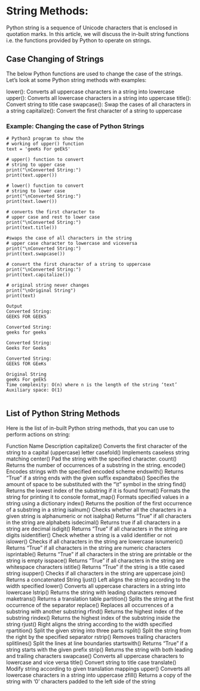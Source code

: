 # String Methods:
Python string is a sequence of Unicode characters that is enclosed in quotation marks. In this article, we will discuss the in-built string functions i.e. the functions provided by Python to operate on strings.

## Case Changing of Strings
The below Python functions are used to change the case of the strings. Let’s look at some Python string methods with examples:

lower(): Converts all uppercase characters in a string into lowercase
upper(): Converts all lowercase characters in a string into uppercase
title(): Convert string to title case
swapcase(): Swap the cases of all characters in a string
capitalize(): Convert the first character of a string to uppercase

### Example: Changing the case of Python Strings

```
# Python3 program to show the 
# working of upper() function 
text = 'geeKs For geEkS'

# upper() function to convert 
# string to upper case 
print("\nConverted String:") 
print(text.upper()) 

# lower() function to convert 
# string to lower case 
print("\nConverted String:") 
print(text.lower()) 

# converts the first character to 
# upper case and rest to lower case 
print("\nConverted String:") 
print(text.title()) 

#swaps the case of all characters in the string 
# upper case character to lowercase and viceversa 
print("\nConverted String:") 
print(text.swapcase()) 

# convert the first character of a string to uppercase 
print("\nConverted String:") 
print(text.capitalize()) 

# original string never changes 
print("\nOriginal String") 
print(text)

```

```
Output
Converted String:
GEEKS FOR GEEKS

Converted String:
geeks for geeks

Converted String:
Geeks For Geeks

Converted String:
GEEkS fOR GEeKs

Original String
geeKs For geEkS
Time complexity: O(n) where n is the length of the string ‘text’
Auxiliary space: O(1)


```

##   List of Python String Methods
Here is the list of in-built Python string methods, that you can use to perform actions on string:

Function Name 	Description
capitalize()	Converts the first character of the string to a capital (uppercase) letter
casefold()	Implements caseless string matching
center()	Pad the string with the specified character.
count()	Returns the number of occurrences of a substring in the string.
encode()	Encodes strings with the specified encoded scheme
endswith()	Returns “True” if a string ends with the given suffix
expandtabs()	Specifies the amount of space to be substituted with the “\t” symbol in the string
find()	Returns the lowest index of the substring if it is found
format()	Formats the string for printing it to console
format_map()	Formats specified values in a string using a dictionary
index()	Returns the position of the first occurrence of a substring in a string
isalnum()	Checks whether all the characters in a given string is alphanumeric or not
isalpha()	Returns “True” if all characters in the string are alphabets
isdecimal()	Returns true if all characters in a string are decimal
isdigit()	Returns “True” if all characters in the string are digits
isidentifier()	Check whether a string is a valid identifier or not
islower()	Checks if all characters in the string are lowercase
isnumeric()	Returns “True” if all characters in the string are numeric characters
isprintable()	Returns “True” if all characters in the string are printable or the string is empty
isspace()	Returns “True” if all characters in the string are whitespace characters
istitle()	Returns “True” if the string is a title cased string
isupper()	Checks if all characters in the string are uppercase
join()	Returns a concatenated String
ljust()	Left aligns the string according to the width specified
lower()	Converts all uppercase characters in a string into lowercase
lstrip()	Returns the string with leading characters removed
maketrans()	 Returns a translation table
partition()	Splits the string at the first occurrence of the separator 
replace()	Replaces all occurrences of a substring with another substring
rfind()	Returns the highest index of the substring
rindex()	Returns the highest index of the substring inside the string
rjust()	Right aligns the string according to the width specified
rpartition()	Split the given string into three parts
rsplit()	Split the string from the right by the specified separator
rstrip()	Removes trailing characters
splitlines()	Split the lines at line boundaries
startswith()	Returns “True” if a string starts with the given prefix
strip()	Returns the string with both leading and trailing characters
swapcase()	Converts all uppercase characters to lowercase and vice versa
title()	Convert string to title case
translate()	Modify string according to given translation mappings
upper()	Converts all lowercase characters in a string into uppercase
zfill()	Returns a copy of the string with ‘0’ characters padded to the left side of the string
